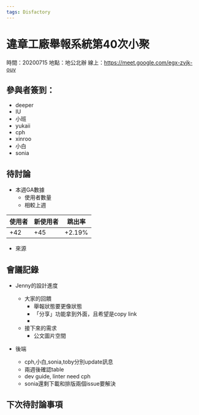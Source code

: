 ```yaml
---
tags: Disfactory
---
```


# 違章工廠舉報系統第40次小聚

時間：20200715
地點：地公北辦
線上：https://meet.google.com/egx-zvjk-ouv


## 參與者簽到：
* deeper
* IU
* 小班
* yukaii
* cph
* xinroo
* 小白
* sonia

## 待討論
- 本週GA數據
    - 使用者數量
    - 相較上週

| 使用者 | 新使用者 | 跳出率 |
| ----- | ------ | ------|
| +42   | +45    | +2.19% |

- 來源

    

## 會議記錄
- Jenny的設計進度
    - 大家的回饋
        - 舉報狀態要更像狀態
        - 「分享」功能拿到外面，且希望是copy link
        - 
    - 接下來的需求
        - 公文圖片空間

- 後端
    - cph,小白,sonia,toby分別update訊息
    - 兩週後確認table
    - dev guide, linter need cph
    - sonia還剩下載和排版兩個issue要解決


## 下次待討論事項
